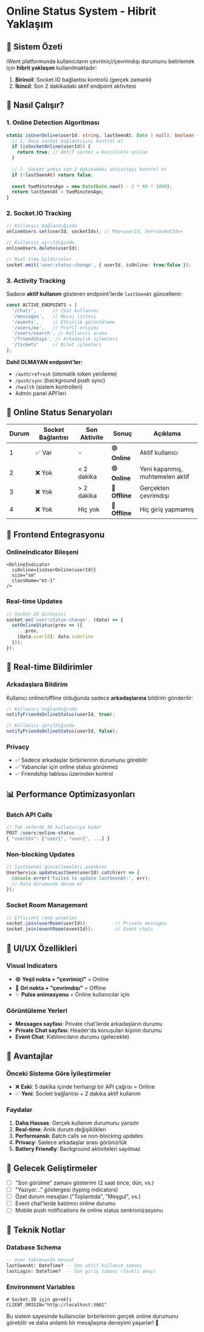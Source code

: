 # Online Status System - Hibrit Yaklaşım

## 🎯 Sistem Özeti

iWent platformunda kullanıcıların çevrimiçi/çevrimdışı durumunu belirlemek için **hibrit yaklaşım** kullanılmaktadır:

1. **Birincil**: Socket.IO bağlantısı kontrolü (gerçek zamanlı)
2. **İkincil**: Son 2 dakikadaki aktif endpoint aktivitesi

## 🔧 Nasıl Çalışır?

### 1. Online Detection Algoritması

```typescript
static isUserOnline(userId: string, lastSeenAt: Date | null): boolean {
  // 1. Önce socket bağlantısını kontrol et
  if (isSocketOnline(userId)) {
    return true; // Aktif socket = Kesinlikle online
  }
  
  // 2. Socket yoksa son 2 dakikadaki aktiviteyi kontrol et
  if (!lastSeenAt) return false;
  
  const twoMinutesAgo = new Date(Date.now() - 2 * 60 * 1000);
  return lastSeenAt > twoMinutesAgo;
}
```

### 2. Socket.IO Tracking

```typescript
// Kullanıcı bağlandığında
onlineUsers.set(userId, socketIds); // Map<userId, Set<socketId>>

// Kullanıcı ayrıldığında
onlineUsers.delete(userId);

// Real-time bildirimler
socket.emit('user:status-change', { userId, isOnline: true/false });
```

### 3. Activity Tracking

Sadece **aktif kullanım** gösteren endpoint'lerde `lastSeenAt` güncellenir:

```typescript
const ACTIVE_ENDPOINTS = [
  '/chat/',      // Chat kullanımı
  '/messages',   // Mesaj listesi
  '/events',     // Etkinlik görüntüleme
  '/users/me',   // Profil erişimi
  '/users/search', // Kullanıcı arama
  '/friendships', // Arkadaşlık işlemleri
  '/tickets'     // Bilet işlemleri
];
```

**Dahil OLMAYAN endpoint'ler:**
- `/auth/refresh` (otomatik token yenileme)
- `/push/sync` (background push sync)
- `/health` (sistem kontrolleri)
- Admin panel API'leri

## 🎯 Online Status Senaryoları

| Durum | Socket Bağlantısı | Son Aktivite | Sonuç | Açıklama |
|-------|------------------|--------------|-------|----------|
| 1 | ✅ Var | - | 🟢 **Online** | Aktif kullanıcı |
| 2 | ❌ Yok | < 2 dakika | 🟢 **Online** | Yeni kapanmış, muhtemelen aktif |
| 3 | ❌ Yok | > 2 dakika | 🔴 **Offline** | Gerçekten çevrimdışı |
| 4 | ❌ Yok | Hiç yok | 🔴 **Offline** | Hiç giriş yapmamış |

## 📱 Frontend Entegrasyonu

### OnlineIndicator Bileşeni
```tsx
<OnlineIndicator 
  isOnline={isUserOnline(userId)} 
  size="sm" 
  className="mt-1" 
/>
```

### Real-time Updates
```typescript
// Socket.IO dinleyici
socket.on('user:status-change', (data) => {
  setOnlineStatus(prev => ({
    ...prev,
    [data.userId]: data.isOnline
  }));
});
```

## 🔄 Real-time Bildirimler

### Arkadaşlara Bildirim
Kullanıcı online/offline olduğunda sadece **arkadaşlarına** bildirim gönderilir:

```typescript
// Kullanıcı bağlandığında
notifyFriendsOnlineStatus(userId, true);

// Kullanıcı ayrıldığında  
notifyFriendsOnlineStatus(userId, false);
```

### Privacy
- ✅ Sadece arkadaşlar birbirlerinin durumunu görebilir
- ✅ Yabancılar için online status görünmez
- ✅ Friendship tablosu üzerinden kontrol

## 📊 Performance Optimizasyonları

### Batch API Calls
```typescript
// Tek seferde 50 kullanıcıya kadar
POST /users/online-status
{ "userIds": ["user1", "user2", ...] }
```

### Non-blocking Updates
```typescript
// lastSeenAt güncellemeleri asenkron
UserService.updateLastSeen(userId).catch(err => {
  console.error('Failed to update lastSeenAt:', err);
  // Hata durumunda devam et
});
```

### Socket Room Management
```typescript
// Efficient room yönetimi
socket.join(userRoom(userId));          // Private messages
socket.join(eventRoom(eventId));        // Event chats
```

## 🎨 UI/UX Özellikleri

### Visual Indicators
- 🟢 **Yeşil nokta + "çevrimiçi"** = Online
- 🔴 **Gri nokta + "çevrimdışı"** = Offline
- ✨ **Pulse animasyonu** = Online kullanıcılar için

### Görüntüleme Yerleri
- **Messages sayfası**: Private chat'lerde arkadaşların durumu
- **Private Chat sayfası**: Header'da konuşulan kişinin durumu
- **Event Chat**: Katılımcıların durumu (gelecekte)

## 🚀 Avantajlar

### Önceki Sisteme Göre İyileştirmeler
- ❌ **Eski**: 5 dakika içinde herhangi bir API çağrısı = Online
- ✅ **Yeni**: Socket bağlantısı + 2 dakika aktif kullanım

### Faydalar
1. **Daha Hassas**: Gerçek kullanım durumunu yansıtır
2. **Real-time**: Anlık durum değişiklikleri
3. **Performanslı**: Batch calls ve non-blocking updates
4. **Privacy**: Sadece arkadaşlar arası görünürlük
5. **Battery Friendly**: Background aktiviteleri sayılmaz

## 🔮 Gelecek Geliştirmeler

- [ ] "Son görülme" zamanı gösterimi (2 saat önce, dün, vs.)
- [ ] "Yazıyor..." göstergesi (typing indicators)
- [ ] Özel durum mesajları ("Toplantıda", "Meşgul", vs.)
- [ ] Event chat'lerde katılımcı online durumu
- [ ] Mobile push notifications ile online status senkronizasyonu

## 📝 Teknik Notlar

### Database Schema
```sql
-- User tablosunda mevcut
lastSeenAt: DateTime? -- Son aktif kullanım zamanı
lastLogin: DateTime?  -- Son giriş zamanı (farklı amaç)
```

### Environment Variables
```env
# Socket.IO için gerekli
CLIENT_ORIGIN="http://localhost:3001"
```

Bu sistem sayesinde kullanıcılar birbirlerinin gerçek online durumunu görebilir ve daha anlamlı bir mesajlaşma deneyimi yaşarlar! 🎉 